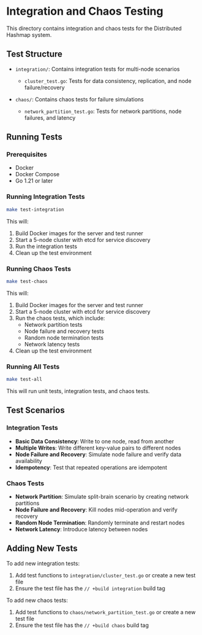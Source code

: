 # Integration and Chaos Testing

This directory contains integration and chaos tests for the Distributed Hashmap system.

## Test Structure

- `integration/`: Contains integration tests for multi-node scenarios
  - `cluster_test.go`: Tests for data consistency, replication, and node failure/recovery
  
- `chaos/`: Contains chaos tests for failure simulations
  - `network_partition_test.go`: Tests for network partitions, node failures, and latency

## Running Tests

### Prerequisites

- Docker
- Docker Compose
- Go 1.21 or later

### Running Integration Tests

```bash
make test-integration
```

This will:
1. Build Docker images for the server and test runner
2. Start a 5-node cluster with etcd for service discovery
3. Run the integration tests
4. Clean up the test environment

### Running Chaos Tests

```bash
make test-chaos
```

This will:
1. Build Docker images for the server and test runner
2. Start a 5-node cluster with etcd for service discovery
3. Run the chaos tests, which include:
   - Network partition tests
   - Node failure and recovery tests
   - Random node termination tests
   - Network latency tests
4. Clean up the test environment

### Running All Tests

```bash
make test-all
```

This will run unit tests, integration tests, and chaos tests.

## Test Scenarios

### Integration Tests

- **Basic Data Consistency**: Write to one node, read from another
- **Multiple Writes**: Write different key-value pairs to different nodes
- **Node Failure and Recovery**: Simulate node failure and verify data availability
- **Idempotency**: Test that repeated operations are idempotent

### Chaos Tests

- **Network Partition**: Simulate split-brain scenario by creating network partitions
- **Node Failure and Recovery**: Kill nodes mid-operation and verify recovery
- **Random Node Termination**: Randomly terminate and restart nodes
- **Network Latency**: Introduce latency between nodes

## Adding New Tests

To add new integration tests:
1. Add test functions to `integration/cluster_test.go` or create a new test file
2. Ensure the test file has the `// +build integration` build tag

To add new chaos tests:
1. Add test functions to `chaos/network_partition_test.go` or create a new test file
2. Ensure the test file has the `// +build chaos` build tag 
